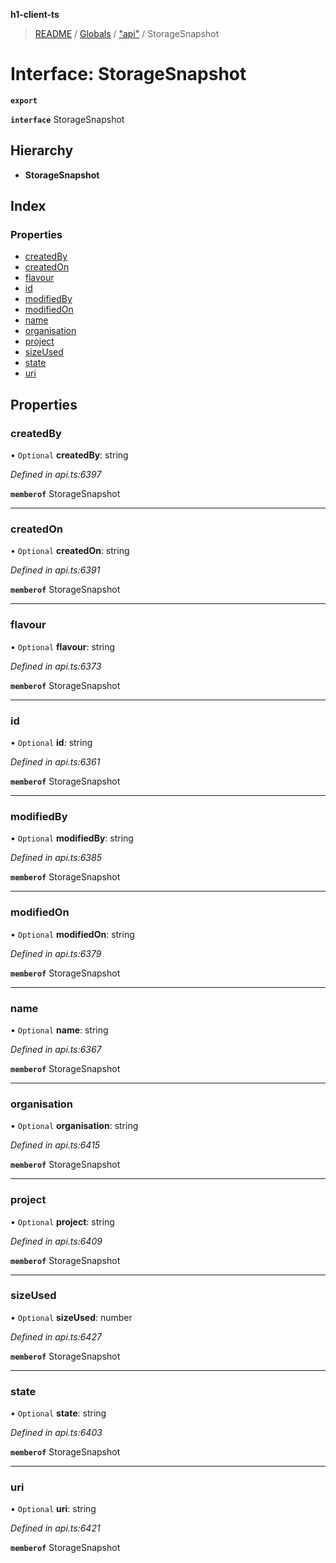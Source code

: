 **h1-client-ts**

> [README](../README.md) / [Globals](../globals.md) / ["api"](../modules/_api_.md) / StorageSnapshot

# Interface: StorageSnapshot

**`export`** 

**`interface`** StorageSnapshot

## Hierarchy

* **StorageSnapshot**

## Index

### Properties

* [createdBy](_api_.storagesnapshot.md#createdby)
* [createdOn](_api_.storagesnapshot.md#createdon)
* [flavour](_api_.storagesnapshot.md#flavour)
* [id](_api_.storagesnapshot.md#id)
* [modifiedBy](_api_.storagesnapshot.md#modifiedby)
* [modifiedOn](_api_.storagesnapshot.md#modifiedon)
* [name](_api_.storagesnapshot.md#name)
* [organisation](_api_.storagesnapshot.md#organisation)
* [project](_api_.storagesnapshot.md#project)
* [sizeUsed](_api_.storagesnapshot.md#sizeused)
* [state](_api_.storagesnapshot.md#state)
* [uri](_api_.storagesnapshot.md#uri)

## Properties

### createdBy

• `Optional` **createdBy**: string

*Defined in api.ts:6397*

**`memberof`** StorageSnapshot

___

### createdOn

• `Optional` **createdOn**: string

*Defined in api.ts:6391*

**`memberof`** StorageSnapshot

___

### flavour

• `Optional` **flavour**: string

*Defined in api.ts:6373*

**`memberof`** StorageSnapshot

___

### id

• `Optional` **id**: string

*Defined in api.ts:6361*

**`memberof`** StorageSnapshot

___

### modifiedBy

• `Optional` **modifiedBy**: string

*Defined in api.ts:6385*

**`memberof`** StorageSnapshot

___

### modifiedOn

• `Optional` **modifiedOn**: string

*Defined in api.ts:6379*

**`memberof`** StorageSnapshot

___

### name

• `Optional` **name**: string

*Defined in api.ts:6367*

**`memberof`** StorageSnapshot

___

### organisation

• `Optional` **organisation**: string

*Defined in api.ts:6415*

**`memberof`** StorageSnapshot

___

### project

• `Optional` **project**: string

*Defined in api.ts:6409*

**`memberof`** StorageSnapshot

___

### sizeUsed

• `Optional` **sizeUsed**: number

*Defined in api.ts:6427*

**`memberof`** StorageSnapshot

___

### state

• `Optional` **state**: string

*Defined in api.ts:6403*

**`memberof`** StorageSnapshot

___

### uri

• `Optional` **uri**: string

*Defined in api.ts:6421*

**`memberof`** StorageSnapshot
